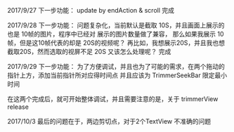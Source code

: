 2017/9/27
 下一步功能： update by endAction & scroll 完成

2017/9/28
下一步功能：
问题复杂化，当前默认是截取 10S，并且画面上展示的也是 10帧的图片，程序中已经对 展示的图片数量做了兼容，
那么如果我展示 10帧，但是这10帧代表的却是 20S的视频呢？
再比如，我想展示20S，并且我也想截取20S，然而选取的视屏不足 20S 又该怎么处理呢？  完成

2017/9/29
下一步功能：
为了方便调试，并且也为了可能的需求，在两个拖动的指针上方，添加当前指针所对应得时间点
并且应该为 TrimmerSeekBar 限定最小时间

在这两个完成后，就可开始整体调试，并且需要注意的是，关于 trimmerView release


2017/10/3
最后的问题在于，两边剪切点，对于2个TextView 不准确的问题
